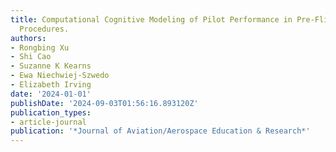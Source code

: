 ```yaml
---
title: Computational Cognitive Modeling of Pilot Performance in Pre-Flight and Take-Off
  Procedures.
authors:
- Rongbing Xu
- Shi Cao
- Suzanne K Kearns
- Ewa Niechwiej-Szwedo
- Elizabeth Irving
date: '2024-01-01'
publishDate: '2024-09-03T01:56:16.893120Z'
publication_types:
- article-journal
publication: '*Journal of Aviation/Aerospace Education & Research*'
---
```

